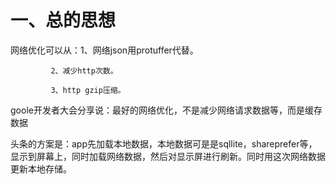 # 一、总的思想

网络优化可以从：1、网络json用protuffer代替。

             2、减少http次数。
             
             3、http gzip压缩。

goole开发者大会分享说：最好的网络优化，不是减少网络请求数据等，而是缓存数据

头条的方案是：app先加载本地数据，本地数据可是是sqllite，shareprefer等，显示到屏幕上，同时加载网络数据，然后对显示屏进行刷新。同时用这次网络数据更新本地存储。
